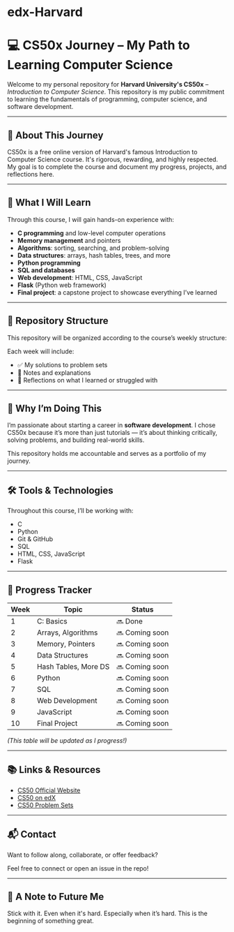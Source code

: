 # edx-Harvard
# 💻 CS50x Journey – My Path to Learning Computer Science

Welcome to my personal repository for **Harvard University's CS50x** – *Introduction to Computer Science*. This repository is my public commitment to learning the fundamentals of programming, computer science, and software development.

---

## 🚀 About This Journey

CS50x is a free online version of Harvard's famous Introduction to Computer Science course. It's rigorous, rewarding, and highly respected. My goal is to complete the course and document my progress, projects, and reflections here.

---

## 🧠 What I Will Learn

Through this course, I will gain hands-on experience with:

- **C programming** and low-level computer operations
- **Memory management** and pointers
- **Algorithms**: sorting, searching, and problem-solving
- **Data structures**: arrays, hash tables, trees, and more
- **Python programming**
- **SQL and databases**
- **Web development**: HTML, CSS, JavaScript
- **Flask** (Python web framework)
- **Final project**: a capstone project to showcase everything I’ve learned

---

## 📁 Repository Structure

This repository will be organized according to the course’s weekly structure:


Each week will include:

- ✅ My solutions to problem sets
- 📝 Notes and explanations
- 💬 Reflections on what I learned or struggled with

---

## 🎯 Why I’m Doing This

I’m passionate about starting a career in **software development**. I chose CS50x because it’s more than just tutorials — it’s about thinking critically, solving problems, and building real-world skills.

This repository holds me accountable and serves as a portfolio of my journey.

---

## 🛠️ Tools & Technologies

Throughout this course, I’ll be working with:

- C
- Python
- Git & GitHub
- SQL
- HTML, CSS, JavaScript
- Flask

---

## 📌 Progress Tracker

| Week | Topic                  | Status     |
|------|------------------------|------------|
| 1    | C: Basics              | 🔜 Done|
| 2    | Arrays, Algorithms     | 🔜 Coming soon |
| 3    | Memory, Pointers       | 🔜 Coming soon |
| 4    | Data Structures        | 🔜 Coming soon |
| 5    | Hash Tables, More DS   | 🔜 Coming soon |
| 6    | Python                 | 🔜 Coming soon |
| 7    | SQL                    | 🔜 Coming soon |
| 8    | Web Development        | 🔜 Coming soon |
| 9    | JavaScript             | 🔜 Coming soon |
| 10   | Final Project          | 🔜 Coming soon |

*(This table will be updated as I progress!)*

---

## 📚 Links & Resources

- [CS50 Official Website](https://cs50.harvard.edu/x/)
- [CS50 on edX](https://cs50.edx.org/)
- [CS50 Problem Sets](https://cs50.harvard.edu/x/2024/psets/)

---

## 📬 Contact

Want to follow along, collaborate, or offer feedback?

Feel free to connect or open an issue in the repo!

---

## 🙌 A Note to Future Me

Stick with it. Even when it's hard. Especially when it’s hard. This is the beginning of something great.



